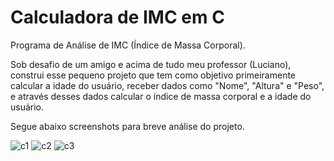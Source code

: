 # Calculadora de IMC em C

Programa de Análise de IMC (Índice de Massa Corporal).

Sob desafio de um amigo e acima de tudo meu professor (Luciano), construi esse pequeno projeto que tem como objetivo primeiramente calcular a idade do usuário, receber dados como "Nome", "Altura" e "Peso", e através desses dados calcular o índice de massa corporal e a idade do usuário.

Segue abaixo screenshots para breve análise do projeto.

![c1](https://user-images.githubusercontent.com/59848966/76479389-6539b800-63ea-11ea-8de0-2f65679c7b54.jpeg)
![c2](https://user-images.githubusercontent.com/59848966/76479405-6cf95c80-63ea-11ea-961a-c98c7d018169.jpg)
![c3](https://user-images.githubusercontent.com/59848966/76479412-7256a700-63ea-11ea-9d2f-639a5ad77daf.jpg)
